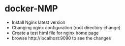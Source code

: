 # docker-NMP 
- Install Nginx latest version
- Changing nginx configuration (root directory change)
- Create a test html file for nginx home page
- browse http://localhost:9090 to see the changes